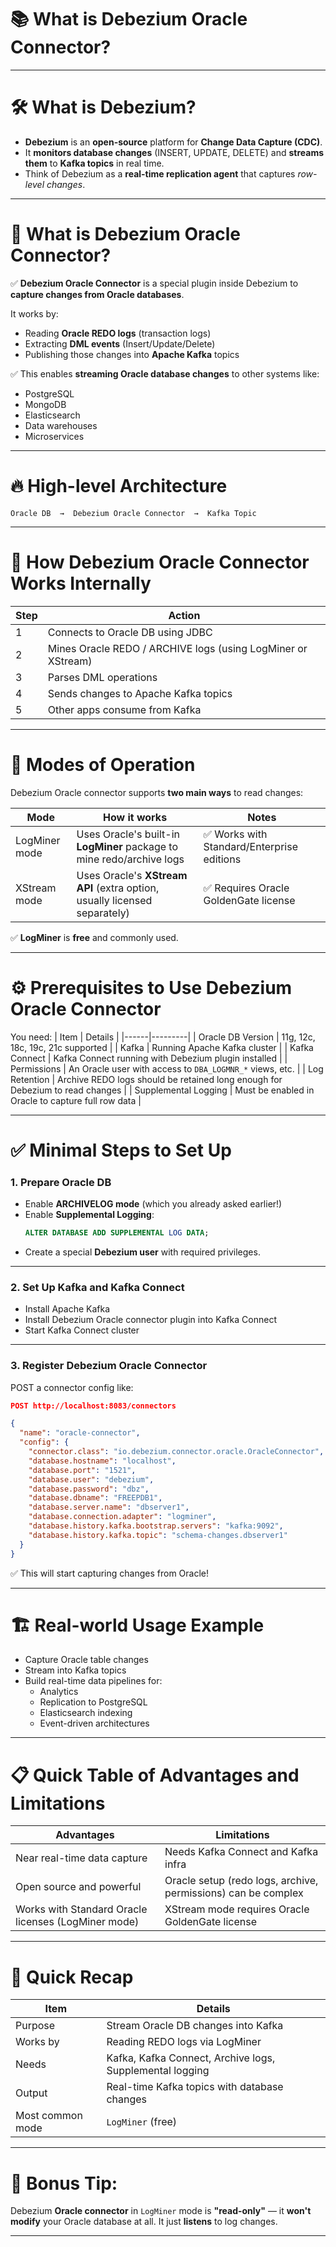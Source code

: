

# 📚 What is **Debezium Oracle Connector**?

---

# 🛠 What is Debezium?

- **Debezium** is an **open-source** platform for **Change Data Capture (CDC)**.
- It **monitors database changes** (INSERT, UPDATE, DELETE) and **streams them** to **Kafka topics** in real time.
- Think of Debezium as a **real-time replication agent** that captures *row-level changes*.

---

# 🎯 What is **Debezium Oracle Connector**?

✅ **Debezium Oracle Connector** is a special plugin inside Debezium to **capture changes from Oracle databases**.

It works by:
- Reading **Oracle REDO logs** (transaction logs)
- Extracting **DML events** (Insert/Update/Delete)
- Publishing those changes into **Apache Kafka** topics

✅ This enables **streaming Oracle database changes** to other systems like:
- PostgreSQL
- MongoDB
- Elasticsearch
- Data warehouses
- Microservices

---
# 🔥 High-level Architecture

```
Oracle DB  →  Debezium Oracle Connector  →  Kafka Topic
```

---
# 🧠 How Debezium Oracle Connector Works Internally

| Step | Action |
|------|--------|
| 1 | Connects to Oracle DB using JDBC |
| 2 | Mines Oracle REDO / ARCHIVE logs (using LogMiner or XStream) |
| 3 | Parses DML operations |
| 4 | Sends changes to Apache Kafka topics |
| 5 | Other apps consume from Kafka |

---

# 🔵 Modes of Operation

Debezium Oracle connector supports **two main ways** to read changes:

| Mode | How it works | Notes |
|------|--------------|-------|
| LogMiner mode | Uses Oracle's built-in **LogMiner** package to mine redo/archive logs | ✅ Works with Standard/Enterprise editions |
| XStream mode | Uses Oracle's **XStream API** (extra option, usually licensed separately) | ✅ Requires Oracle GoldenGate license |

✅ **LogMiner** is **free** and commonly used.

---

# ⚙️ Prerequisites to Use Debezium Oracle Connector

You need:
| Item | Details |
|------|---------|
| Oracle DB Version | 11g, 12c, 18c, 19c, 21c supported |
| Kafka | Running Apache Kafka cluster |
| Kafka Connect | Kafka Connect running with Debezium plugin installed |
| Permissions | An Oracle user with access to `DBA_LOGMNR_*` views, etc. |
| Log Retention | Archive REDO logs should be retained long enough for Debezium to read changes |
| Supplemental Logging | Must be enabled in Oracle to capture full row data |

---
# ✅ Minimal Steps to Set Up

### 1. Prepare Oracle DB
- Enable **ARCHIVELOG mode** (which you already asked earlier!)
- Enable **Supplemental Logging**:
  ```sql
  ALTER DATABASE ADD SUPPLEMENTAL LOG DATA;
  ```
- Create a special **Debezium user** with required privileges.

---

### 2. Set Up Kafka and Kafka Connect
- Install Apache Kafka
- Install Debezium Oracle connector plugin into Kafka Connect
- Start Kafka Connect cluster

---

### 3. Register Debezium Oracle Connector
POST a connector config like:

```json
POST http://localhost:8083/connectors

{
  "name": "oracle-connector",
  "config": {
    "connector.class": "io.debezium.connector.oracle.OracleConnector",
    "database.hostname": "localhost",
    "database.port": "1521",
    "database.user": "debezium",
    "database.password": "dbz",
    "database.dbname": "FREEPDB1",
    "database.server.name": "dbserver1",
    "database.connection.adapter": "logminer",
    "database.history.kafka.bootstrap.servers": "kafka:9092",
    "database.history.kafka.topic": "schema-changes.dbserver1"
  }
}
```

✅ This will start capturing changes from Oracle!

---

# 🏗 Real-world Usage Example

- Capture Oracle table changes
- Stream into Kafka topics
- Build real-time data pipelines for:
  - Analytics
  - Replication to PostgreSQL
  - Elasticsearch indexing
  - Event-driven architectures

---

# 📋 Quick Table of Advantages and Limitations

| Advantages | Limitations |
|------------|-------------|
| Near real-time data capture | Needs Kafka Connect and Kafka infra |
| Open source and powerful | Oracle setup (redo logs, archive, permissions) can be complex |
| Works with Standard Oracle licenses (LogMiner mode) | XStream mode requires Oracle GoldenGate license |

---

# 🚀 Quick Recap

| Item | Details |
|------|---------|
| Purpose | Stream Oracle DB changes into Kafka |
| Works by | Reading REDO logs via LogMiner |
| Needs | Kafka, Kafka Connect, Archive logs, Supplemental logging |
| Output | Real-time Kafka topics with database changes |
| Most common mode | `LogMiner` (free) |

---

# 📢 Bonus Tip:
Debezium **Oracle connector** in `LogMiner` mode is **"read-only"** — it **won't modify** your Oracle database at all. It just **listens** to log changes.

---

